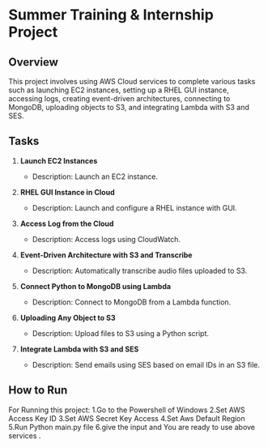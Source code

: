 # Summer Training & Internship Project

## Overview
This project involves using AWS Cloud services to complete various tasks such as launching EC2 instances, setting up a RHEL GUI instance, accessing logs, creating event-driven architectures, connecting to MongoDB, uploading objects to S3, and integrating Lambda with S3 and SES.

## Tasks

1. **Launch EC2 Instances**
   - Description: Launch an EC2 instance.
  

2. **RHEL GUI Instance in Cloud**
   - Description: Launch and configure a RHEL instance with GUI.
  

3. **Access Log from the Cloud**
   - Description: Access logs using CloudWatch.
 

4. **Event-Driven Architecture with S3 and Transcribe**
   - Description: Automatically transcribe audio files uploaded to S3.
 

5. **Connect Python to MongoDB using Lambda**
   - Description: Connect to MongoDB from a Lambda function.
  

6. **Uploading Any Object to S3**
   - Description: Upload files to S3 using a Python script.


7. **Integrate Lambda with S3 and SES**
   - Description: Send emails using SES based on email IDs in an S3 file.


## How to Run
For Running this project:
1.Go to the Powershell of Windows
2.Set AWS Access Key ID
3.Set AWS Secret Key Access
4.Set Aws Default Region
5.Run Python main.py file
6.give the input and You are ready to use above services .





